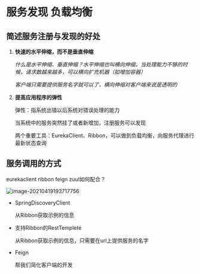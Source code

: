# 服务发现 负载均衡

## 简述服务注册与发现的好处

1. **快速的水平伸缩，而不是垂直伸缩**

	*什么是水平伸缩、垂直伸缩？水平伸缩也叫横向伸缩，当处理能力不够的时候，请求数越来越多，可以横向扩充机器（如增加容器）*

	*客户端只需要提供服务名字就可以了，横向伸缩对客户端来说是透明的*

2. **提高应用程序的弹性**

	弹性：指系统出错以后系统对错误处理的能力

	当系统中的服务突然挂了或者新增加，注册服务可以发现
	
	两个重要工具：EurekaClient、Ribbon，可以做到负载均衡，向服务代理进行最新状态查询

## 服务调用的方式

eurekaclient ribbon feign zuul如何配合？

![image-20210419193717756](https://cyzblog.oss-cn-beijing.aliyuncs.com/image-20210419193717756.png)

* SpringDiscoveryClient

	从Ribbon获取示例的信息

* 支持Ribbon的RestTemplete

	从Ribbon获取示例的信息，只需要在url上提供服务的名字

* Feign

	帮我们简化客户端的开发